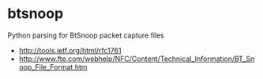 btsnoop
=======

Python parsing for BtSnoop packet capture files

- http://tools.ietf.org/html/rfc1761
- http://www.fte.com/webhelp/NFC/Content/Technical_Information/BT_Snoop_File_Format.htm
